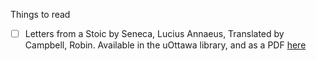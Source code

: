 Things to read
- [ ]  Letters from a Stoic by Seneca, Lucius Annaeus, Translated by Campbell, Robin. Available in the uOttawa library, and as a PDF [here](https://hillelettersfromstoic.files.wordpress.com/2014/10/letters-from-a-stoic_lucius-annaeus-seneca.pdf)